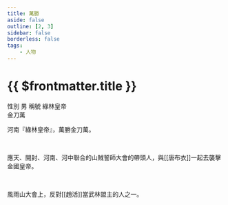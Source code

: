 ```yaml
---
title: 萬勝
aside: false
outline: [2, 3]
sidebar: false
borderless: false
tags:
    - 人物
---
```


# {{ $frontmatter.title }}

<ChTabs position="bottom">
	<ChTab title="萬勝">
		<Ch src='/images/characters/special814/normal.png' position='right'/>
		<ChName nameZh='萬勝' nameEn='Wan Sheng' position='right' />
		<ChTable>
			<ChTr>
				<ChTd isTitle=true>
					性別
				</ChTd>
				<ChTd>
					男
				</ChTd>
			</ChTr>
            <ChTr>
				<ChTd isTitle=true>
					稱號
				</ChTd>
				<ChTd>
					綠林皇帝<br>金刀萬
				</ChTd>
			</ChTr>
        </ChTable>
	</ChTab>
</ChTabs>

<br>

河南『綠林皇帝』，萬勝金刀萬。

<br>

應天、開封、河南、河中聯合的山賊誓師大會的帶頭人，與[[唐布衣]]一起去襲擊金國皇帝。

<br>

風雨山大會上，反對[[趙活]]當武林盟主的人之一。
